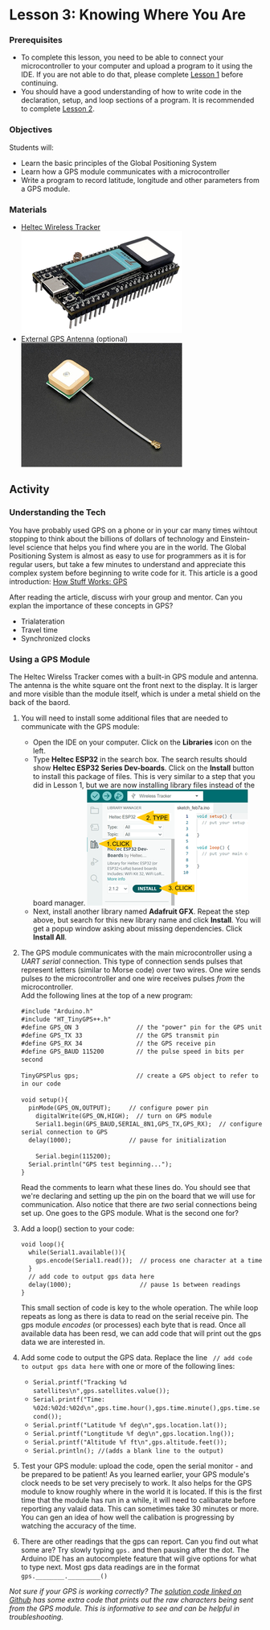 # Lesson 3: Knowing Where You Are

### Prerequisites
- To complete this lesson, you need to be able to connect your microcontroller to your computer and upload a program to it using the IDE. If you are not able to do that, please complete [Lesson 1](../lesson-1/README.md) before continuing.
- You should have a good understanding of how to write code in the declaration, setup, and loop sections of a program. It is recommended to complete [Lesson 2](../lesson-2/README.md).

### Objectives
Students will: 
- Learn the basic principles of the Global Positioning System  
- Learn how a GPS module communicates with a microcontroller
- Write a program to record latitude, longitude and other parameters from a GPS module.

### Materials
- [Heltec Wireless Tracker](https://heltec.org/project/wireless-tracker/)\
  ![Image of Heltec Wireless Tracker](assets/images/heltec_wireless_tracker.png)
- [External GPS Antenna](https://en.wikipedia.org/wiki/Antenna_(radio)) (optional)\
  ![Image of external GPS Antenna Adafruit License: CC BY-NC-SA 2.0](assets/images/external_gps_antenna.png)
  
## Activity

### Understanding the Tech
You have probably used GPS on a phone or in your car many times wihtout stopping to think about the billions of dollars of technology and Einstein-level science that helps you find where you are in the world. The Global Positioning System is almost as easy to use for programmers as it is for regular users, but take a few minutes to understand and appreciate this complex system before beginning to write code for it. This article is a good introduction:
[How Stuff Works: GPS](https://electronics.howstuffworks.com/gadgets/travel/gps.htm)

After reading the article, discuss wirh your group and mentor. Can you explan the importance of these concepts in GPS?
- Trialateration
- Travel time
- Synchronized clocks

### Using a GPS Module
The Heltec Wirelss Tracker comes with a built-in GPS module and antenna. The antenna is the white square ont the front next to the display. It is larger and more visible than the module itself, which is under a metal shield on the back of the baord. 

1. You will need to install some additional files that are needed to communicate with the GPS module:
    - Open the IDE on your computer. Click on the **Libraries** icon on the left.
    - Type **Heltec ESP32** in the search box. The search results should show **Heltec ESP32 Series Dev-boards**. Click on the **Install** button to install this package of files. This is very similar to a step that you did in Lesson 1, but we are now installing library files instead of the board manager.
    ![Image of the search box and Install button](assets/images/library-search-install.png)
    - Next, install another library named **Adafruit GFX**. Repeat the step above, but search for this new library name and click **Install**. You will get a popup window asking about missing dependencies. Click **Install All**.

2. The GPS module communicates with the main microcontroller using a *UART serial* connection. This type of connection sends pulses that represent letters (similar to Morse code) over two wires. One wire sends pulses *to* the microcontroller and one wire receives pulses *from* the microcontroller.\
Add the following lines at the top of a new program:
    ```
    #include "Arduino.h"
    #include "HT_TinyGPS++.h"
    #define GPS_ON 3                // the "power" pin for the GPS unit
    #define GPS_TX 33               // the GPS transmit pin
    #define GPS_RX 34               // the GPS receive pin
    #define GPS_BAUD 115200         // the pulse speed in bits per second

    TinyGPSPlus gps;                // create a GPS object to refer to in our code

    void setup(){
      pinMode(GPS_ON,OUTPUT);     // configure power pin
	    digitalWrite(GPS_ON,HIGH);  // turn on GPS module
	    Serial1.begin(GPS_BAUD,SERIAL_8N1,GPS_TX,GPS_RX);  // configure serial connection to GPS  
      delay(1000);                // pause for initialization

	    Serial.begin(115200);  
      Serial.println("GPS test beginning...");  
    }
    ```
    Read the comments to learn what these lines do. You should see that we're declaring and setting up the pin on the board that we will use for communication. Also notice that there are *two* serial connections being set up. One goes to the GPS module. What is the second one for?

3. Add a loop() section to your code:
    ```
    void loop(){
      while(Serial1.available()){
        gps.encode(Serial1.read());  // process one character at a time
      }
      // add code to output gps data here
      delay(1000);                   // pause 1s between readings  
    }
    ```
    This small section of code is key to the whole operation. The while loop repeats as long as there is data to read on the serial receive pin. The gps module *encodes* (or processes) each byte that is read. Once all available data has been resd, we can add code that will print out the gps data we are interested in.

4.  Add some code to output the GPS data. Replace the line ``` // add code to output gps data here``` with one or more of the following lines:
    - ```Serial.printf("Tracking %d satellites\n",gps.satellites.value());```
    - ```Serial.printf("Time: %02d:%02d:%02d\n",gps.time.hour(),gps.time.minute(),gps.time.second());```
    - ```Serial.printf("Latitude %f deg\n",gps.location.lat());```
    - ```Serial.printf("Longtitude %f deg\n",gps.location.lng());```
    - ```Serial.printf("Altitude %f ft\n",gps.altitude.feet());```
    - ```Serial.println(); //(adds a blank line to the output)```

5. Test your GPS module: upload the code, open the serial monitor - and be prepared to be patient! As you learned earlier, your GPS module's clock needs to be set very precisely to work. It also helps for the GPS module to know roughly where in the world it is located. If this is the first time that the module has run in a while, it will need to calibarate before reporting any valaid data. This can sometimes take 30 minutes or more. You can gen an idea of how well the calibation is progressing by watching the accuracy of the time.

6. There are other readings that the gps can report. Can you find out what some are? Try slowly typing ```gps.``` and then pausing after the dot. The Arduino IDE has an autocomplete feature that will give options for what to type next. Most gps data readings are in the format ```gps.________._________()```


*Not sure if your GPS is working correctly? The [solution code linked on Github](../lesson-3/Lesson_3_solution.ino) has some extra code that prints out the raw characters being sent from the GPS module. This is informative to see and can be helpful in troubleshooting.*